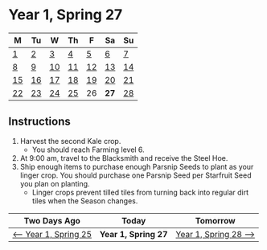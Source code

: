 # Year 1, Spring 27

<style scoped>@import url("styles.css");</style>

| M                          | Tu                        | W                         | Th                        | F                         | Sa                        | Su                        |
| -------------------------- | ------------------------- | ------------------------- | ------------------------- |-------------------------- | ------------------------- | ------------------------- |
| [1](year-1-spring-1.md)    | [2](year-1-spring-2.md)   | [3](year-1-spring-3.md)   | [4](year-1-spring-4.md)   | [5](year-1-spring-5.md)   | [6](year-1-spring-6.md)   | [7](year-1-spring-7.md)   |
| [8](year-1-spring-8.md)    | [9](year-1-spring-9.md)   | [10](year-1-spring-10.md) | [11](year-1-spring-11.md) | [12](year-1-spring-12.md) | [13](year-1-spring-13.md) | [14](year-1-spring-14.md) |
| [15](year-1-spring-15.md)  | [16](year-1-spring-16.md) | [17](year-1-spring-17.md) | [18](year-1-spring-18.md) | [19](year-1-spring-19.md) | [20](year-1-spring-20.md) | [21](year-1-spring-21.md) |
| [22](year-1-spring-22.md)  | [23](year-1-spring-23.md) | [24](year-1-spring-24.md) | [25](year-1-spring-25.md) | <noguide>26</noguide>     | **27**                    | [28](year-1-spring-28.md) |

## Instructions

1. Harvest the second Kale crop.
   - You should reach Farming level 6.
2. At 9:00 am, travel to the Blacksmith and receive the Steel Hoe.
3. Ship enough items to purchase enough Parsnip Seeds to plant as your linger crop. You should purchase one Parsnip Seed per Starfruit Seed you plan on planting.
   - Linger crops prevent tilled tiles from turning back into regular dirt tiles when the Season changes.

| Two Days Ago                                | Today                 | Tomorrow                                    |
| ------------------------------------------- | --------------------- | ------------------------------------------- |
| [⟵ Year 1, Spring 25](year-1-spring-25.md) | **Year 1, Spring 27** | [Year 1, Spring 28 ⟶](year-1-spring-28.md) |
